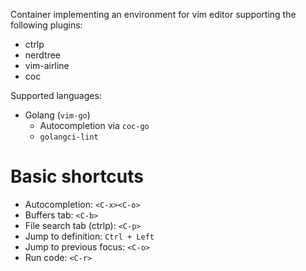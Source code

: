 Container implementing an environment for vim editor supporting the following plugins:

* ctrlp
* nerdtree
* vim-airline
* coc

Supported languages:
* Golang (`vim-go`)
    * Autocompletion via `coc-go`
    * `golangci-lint`


# Basic shortcuts
* Autocompletion: `<C-x><C-o>`
* Buffers tab: `<C-b>`
* File search tab (ctrlp): `<C-p>`
* Jump to definition: `Ctrl + Left` 
* Jump to previous focus: `<C-o>`
* Run code: `<C-r>`
